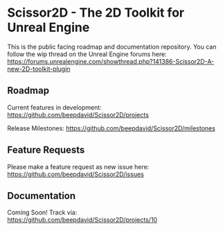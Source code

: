 # Scissor2D - The 2D Toolkit for Unreal Engine
This is the public facing roadmap and documentation repository. You can follow the wip thread on the Unreal Engine forums here:
https://forums.unrealengine.com/showthread.php?141386-Scissor2D-A-new-2D-toolkit-plugin

## Roadmap
Current features in development:
https://github.com/beepdavid/Scissor2D/projects

Release Milestones:
https://github.com/beepdavid/Scissor2D/milestones

## Feature Requests
Please make a feature request as new issue here:
https://github.com/beepdavid/Scissor2D/issues

## Documentation
Coming Soon! Track via:
https://github.com/beepdavid/Scissor2D/projects/10
